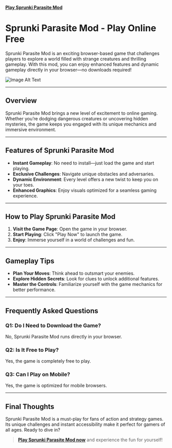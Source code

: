 **[Play Sprunki Parasite Mod](https://www.y9freegames.com/game/sprunki-parasite-mod/)**

# Sprunki Parasite Mod - Play Online Free

Sprunki Parasite Mod is an exciting browser-based game that challenges players to explore a world filled with strange creatures and thrilling gameplay. With this mod, you can enjoy enhanced features and dynamic gameplay directly in your browser—no downloads required!

![Image Alt Text](./profile/my-image.png)

---

## Overview

Sprunki Parasite Mod brings a new level of excitement to online gaming. Whether you’re dodging dangerous creatures or uncovering hidden mysteries, the game keeps you engaged with its unique mechanics and immersive environment.

---

## Features of Sprunki Parasite Mod

- **Instant Gameplay**: No need to install—just load the game and start playing.
- **Exclusive Challenges**: Navigate unique obstacles and adversaries.
- **Dynamic Environment**: Every level offers a new twist to keep you on your toes.
- **Enhanced Graphics**: Enjoy visuals optimized for a seamless gaming experience.

---

## How to Play Sprunki Parasite Mod

1. **Visit the Game Page**: Open the game in your browser.
2. **Start Playing**: Click "Play Now" to launch the game.
3. **Enjoy**: Immerse yourself in a world of challenges and fun.

---

## Gameplay Tips

- **Plan Your Moves**: Think ahead to outsmart your enemies.
- **Explore Hidden Secrets**: Look for clues to unlock additional features.
- **Master the Controls**: Familiarize yourself with the game mechanics for better performance.

---

## Frequently Asked Questions

### Q1: Do I Need to Download the Game?
No, Sprunki Parasite Mod runs directly in your browser.

### Q2: Is It Free to Play?
Yes, the game is completely free to play.

### Q3: Can I Play on Mobile?
Yes, the game is optimized for mobile browsers.

---

## Final Thoughts

Sprunki Parasite Mod is a must-play for fans of action and strategy games. Its unique challenges and instant accessibility make it perfect for gamers of all ages. Ready to dive in?

> **[Play Sprunki Parasite Mod now](https://www.y9freegames.com/game/sprunki-parasite-mod/)** and experience the fun for yourself!
